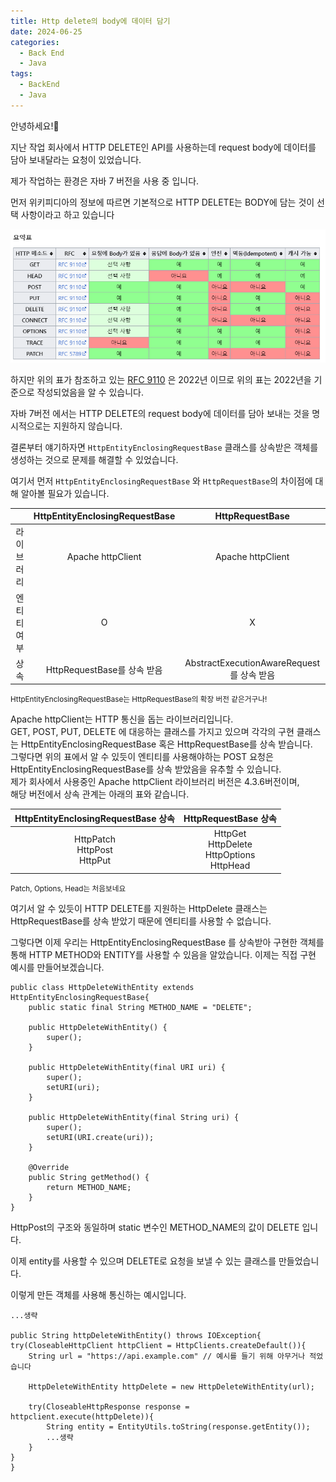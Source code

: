 ```yaml
---
title: Http delete의 body에 데이터 담기
date: 2024-06-25
categories:
  - Back End
  - Java
tags:
  - BackEnd
  - Java
---
```

안녕하세요!🐸

지난 작업 회사에서 HTTP DELETE인 API를 사용하는데 request body에 데이터를 담아 보내달라는 요청이 있었습니다.

제가 작업하는 환경은 자바 7 버전을 사용 중 입니다.

먼저 위키피디아의 정보에 따르면 기본적으로 HTTP DELETE는 BODY에 담는 것이 선택 사항이라고 하고 있습니다

![](/assets/img/screenshot/Pasted%20image%2020240624183638.png) 

하지만 위의 표가 참조하고 있는 [RFC 9110](https://datatracker.ietf.org/doc/html/rfc9110) 은 2022년 이므로 위의 표는 2022년을 기준으로 작성되었음을 알 수 있습니다.

자바 7버전 에서는 HTTP DELETE의 request body에 데이터를 담아 보내는 것을 명시적으로는 지원하지 않습니다.

결론부터 얘기하자면 `HttpEntityEnclosingRequestBase` 클래스를 상속받은 객체를 생성하는 것으로 문제를 해결할 수 있었습니다.

여기서 먼저 `HttpEntityEnclosingRequestBase` 와 `HttpRequestBase`의 차이점에 대해 알아볼 필요가 있습니다.


|        | HttpEntityEnclosingRequestBase |           HttpRequestBase            |
| :----: | :----------------------------: | :----------------------------------: |
| 라이브러리  |       Apache httpClient        |          Apache httpClient           |
| 엔티티 여부 |               O                |                  X                   |
|   상속   |     HttpRequestBase를 상속 받음     | AbstractExecutionAwareRequest를 상속 받음 |

<small>HttpEntityEnclosingRequestBase는 HttpRequestBase의 확장 버전 같은거구나!</small>

Apache httpClient는 HTTP 통신을 돕는 라이브러리입니다.   
GET, POST, PUT, DELETE 에 대응하는 클래스를 가지고 있으며 각각의 구현 클래스는 HttpEntityEnclosingRequestBase 혹은 HttpRequestBase를 상속 받습니다.  
그렇다면 위의 표에서 알 수 있듯이 엔티티를 사용해야하는 POST 요청은 HttpEntityEnclosingRequestBase를 상속 받았음을 유추할 수 있습니다.  
제가 회사에서 사용중인 Apache httpClient 라이브러리 버전은 4.3.6버전이며,  
해당 버전에서 상속 관계는 아래의 표와 같습니다.


| HttpEntityEnclosingRequestBase 상속 |                HttpRequestBase 상속                |
| :-------------------------------: | :----------------------------------------------: |
| HttpPatch<br>HttpPost<br>HttpPut  | HttpGet<br>HttpDelete<br>HttpOptions<br>HttpHead |

<small>Patch, Options, Head는 처음보네요</small>

여기서 알 수 있듯이 HTTP DELETE를 지원하는 HttpDelete 클래스는 HttpRequestBase를 상속 받았기 때문에 엔티티를 사용할 수 없습니다.

그렇다면 이제 우리는 HttpEntityEnclosingRequestBase 를 상속받아 구현한 객체를 통해 HTTP METHOD와 ENTITY를 사용할 수 있음을 알았습니다. 이제는 직접 구현 예시를 만들어보겠습니다.

```
public class HttpDeleteWithEntity extends HttpEntityEnclosingRequestBase{
	public static final String METHOD_NAME = "DELETE";

    public HttpDeleteWithEntity() {
        super();
    }

    public HttpDeleteWithEntity(final URI uri) {
        super();
        setURI(uri);
    }
	
    public HttpDeleteWithEntity(final String uri) {
        super();
        setURI(URI.create(uri));
    }
    
	@Override
	public String getMethod() {
		return METHOD_NAME;
	}
}
```

HttpPost의 구조와 동일하며 static 변수인 METHOD_NAME의 값이 DELETE 입니다.

이제 entity를 사용할 수 있으며 DELETE로 요청을 보낼 수 있는 클래스를 만들었습니다.

이렇게 만든 객체를 사용해 통신하는 예시입니다.

```
...생략

public String httpDeleteWithEntity() throws IOException{
try(CloseableHttpClient httpClient = HttpClients.createDefault()){
	String url = "https://api.example.com" // 예시를 들기 위해 아무거나 적었습니다
	
	HttpDeleteWithEntity httpDelete = new HttpDeleteWithEntity(url);
	
	try(CloseableHttpResponse response = httpclient.execute(httpDelete)){
		String entity = EntityUtils.toString(response.getEntity());
		...생략
	}
}
}
```

